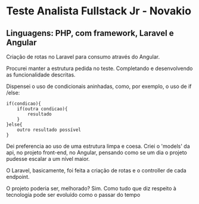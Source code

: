 # Teste Analista Fullstack Jr - Novakio

## Linguagens: PHP, com framework, Laravel e Angular


Criação de rotas no Laravel para consumo através do Angular.

Procurei manter a estrutura pedida no teste. Completando e desenvolvendo as funcionalidade descritas.

Dispensei o uso de condicionais aninhadas, como, por exemplo, o uso de if /else:

```
if(condicao){
	if(outra condicao){
		resultado
	}
}else{
	outro resultado possível
}
```

Dei preferencia ao uso de uma estrutura limpa e coesa. 
 Criei o 'models' da api, no projeto front-end, no Angular, pensando como se um dia o projeto pudesse escalar a um nível maior.
 
O Laravel, basicamente, foi feita a criação de rotas e o controller de cada endpoint.

O projeto poderia ser, melhorado?
 Sim. Como tudo que diz respeito à tecnologia pode ser evoluído como o passar do tempo



